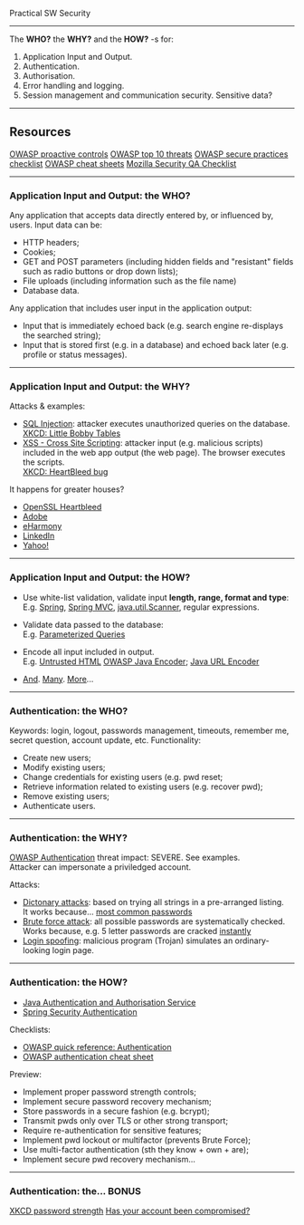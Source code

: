 Practical SW Security

---

The **WHO?** the **WHY?** and the **HOW?** -s for:

1. Application Input and Output.
2. Authentication.
3. Authorisation.
4. Error handling and logging.
5. Session management and communication security.
Sensitive data?

---

## Resources

[OWASP proactive controls](https://www.owasp.org/index.php/OWASP_Proactive_Controls#tab=OWASP_Proactive_Controls_2016)
[OWASP top 10 threats](https://www.owasp.org/index.php/Top_10_2013-A1-Injection)
[OWASP secure practices checklist](https://www.owasp.org/images/0/08/OWASP_SCP_Quick_Reference_Guide_v2.pdf)
[OWASP cheat sheets](https://www.owasp.org/index.php/OWASP_Cheat_Sheet_Series)
[Mozilla Security QA Checklist](https://wiki.mozilla.org/WebAppSec/Secure_Coding_QA_Checklist)

---

### Application Input and Output: the WHO?

Any application that accepts data directly entered by, or influenced by, users.
Input data can be:
 * HTTP headers;
 * Cookies;
 * GET and POST parameters (including hidden fields and "resistant" fields such as radio buttons or drop down lists);
 * File uploads (including information such as the file name)
 * Database data.

Any application that includes user input in the application output:
 * Input that is immediately echoed back (e.g. search engine re-displays the searched string);
 * Input that is stored first (e.g. in a database) and echoed back later (e.g. profile or status messages).

---

### Application Input and Output: the WHY?

Attacks & examples:
 * [SQL Injection](https://www.owasp.org/index.php/Top_10_2013-A1-Injection): attacker executes unauthorized queries on the database.
   [XKCD: Little Bobby Tables](https://www.xkcd.com/327/)
 * [XSS - Cross Site Scripting](https://www.owasp.org/index.php/Top_10_2013-A3-Cross-Site_Scripting_%28XSS%29): attacker input (e.g. malicious scripts) included in the web app output (the web page). The browser executes the scripts.  
   [XKCD: HeartBleed bug](https://xkcd.com/1354/)

It happens for greater houses?
 * [OpenSSL Heartbleed](http://heartbleed.com/)
 * [Adobe](https://arstechnica.com/security/2012/11/adobe-breach-reportedly-spills-easy-to-crack-password-hashes)
 * [eHarmony](http://mashable.com/2012/06/06/eharmony-passwords-stolen/#lPddW5ZTV5qq)
 * [LinkedIn](http://money.cnn.cnom/2012/06/06/technology/linkedin-password-hack/index.htm)
 * [Yahoo!](https://en.wikipedia.org/wiki/2012_Yahoo!_Voices_hack)

---

### Application Input and Output: the HOW?

 * Use white-list validation, validate input **length, range, format and type**:  
   E.g. [Spring](https://spring.io/guides/gs/validating-form-input/), [Spring MVC](http://www.journaldev.com/2668/spring-validation-example-mvc-validator), [java.util.Scanner](https://docs.oracle.com/javase/8/docs/api/java/util/Scanner.html), regular expressions.
 * Validate data passed to the database:  
   E.g. [Parameterized Queries](https://www.owasp.org/index.php/Query_Parameterization_Cheat_Sheet)
 * Encode all input included in output.  
   E.g. [Untrusted HTML](https://www.owasp.org/index.php/XSS_%28Cross_Site_Scripting%29_Prevention_Cheat_Sheet#XSS_Prevention_Rules_Summary)
   [OWASP Java Encoder](https://www.owasp.org/index.php/OWASP_Java_Encoder_Project#tab=Use_the_Java_Encoder_Project); [Java URL Encoder](https://docs.oracle.com/javase/7/docs/api/java/net/URLEncoder.html)
   
 * [And](https://www.owasp.org/images/0/08/OWASP_SCP_Quick_Reference_Guide_v2.pdf). [Many](https://www.owasp.org/index.php/Input_Validation_Cheat_Sheet). [More](https://wiki.mozilla.org/WebAppSec/Secure_Coding_QA_Checklist#Test:_Input_Validation_For_User_Controlled_Data)...

---

### Authentication: the WHO?

Keywords: login, logout, passwords management, timeouts, remember me, secret question, account update, etc.
Functionality:
 * Create new users;
 * Modify existing users;
 * Change credentials for existing users (e.g. pwd reset;
 * Retrieve information related to existing users (e.g. recover pwd);
 * Remove existing users;
 * Authenticate users.

---

### Authentication: the WHY?

[OWASP Authentication](https://www.owasp.org/index.php/Top_10_2013-A2-Broken_Authentication_and_Session_Management) threat impact: SEVERE. See examples.  
Attacker can impersonate a priviledged account.

Attacks:
 * [Dictonary attacks](https://en.wikipedia.org/wiki/Dictionary_attack): based on trying all strings in a pre-arranged listing.  
 It works because... [most common passwords](https://www.regencyitc.co.uk/content-type/latest-news/interesting-password-statistics-from-2014/)
 * [Brute force attack](https://en.wikipedia.org/wiki/Brute-force_attack): all possible passwords are systematically checked.
 Works because, e.g. 5 letter passwords are cracked [instantly](http://lastbit.com/rm_bruteforce.asp)
 * [Login spoofing](https://en.wikipedia.org/wiki/Login_spoofing): malicious program (Trojan) simulates an ordinary-looking login page.

---

### Authentication: the HOW?

 * [Java Authentication and Authorisation Service](https://docs.oracle.com/javase/8/docs/technotes/guides/security/jaas/JAASRefGuide.html)
 * [Spring Security Authentication](http://docs.spring.io/spring-security/site/docs/4.2.0.RC1/apidocs//org/springframework/security/core/Authentication.html)

Checklists:
 * [OWASP quick reference: Authentication](https://www.owasp.org/images/0/08/OWASP_SCP_Quick_Reference_Guide_v2.pdf)
 * [OWASP authentication cheat sheet](https://www.owasp.org/index.php/Authentication_Cheat_Sheet)

Preview:
 * Implement proper password strength controls;
 * Implement secure password recovery mechanism;
 * Store passwords in a secure fashion (e.g. bcrypt);
 * Transmit pwds only over TLS or other strong transport;
 * Require re-authentication for sensitive features;
 * Implement pwd lockout or multifactor (prevents Brute Force);
 * Use multi-factor authentication (sth they know + own + are);
 * Implement secure pwd recovery mechanism...

---

### Authentication: the... BONUS

[XKCD password strength](https://www.xkcd.com/936/)
[Has your account been compromised?](https://haveibeenpwned.com/)

